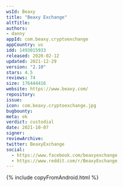 ```yaml
---
wsId: Beaxy
title: "Beaxy Exchange"
altTitle: 
authors:
- danny
appId: com.beaxy.cryptoexchange
appCountry: us
idd: 1493015933
released: 2020-02-12
updated: 2021-12-29
version: "2.10"
stars: 4.5
reviews: 74
size: 176444416
website: https://www.beaxy.com/
repository: 
issue: 
icon: com.beaxy.cryptoexchange.jpg
bugbounty: 
meta: ok
verdict: custodial
date: 2021-10-07
signer: 
reviewArchive:
twitter: BeaxyExchange
social:
  - https://www.facebook.com/beaxyexchange
  - https://www.reddit.com/r/BeaxyExchange
---
```


{% include copyFromAndroid.html %}
